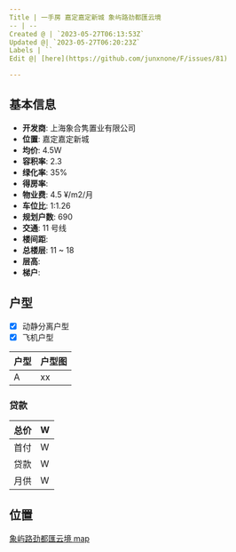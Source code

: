 ```yaml
---
Title | 一手房 嘉定嘉定新城 象屿路劲都匯云境
-- | --
Created @ | `2023-05-27T06:13:53Z`
Updated @| `2023-05-27T06:20:23Z`
Labels | ``
Edit @| [here](https://github.com/junxnone/F/issues/81)

---
```

## 基本信息

- **开发商**:  上海象合隽置业有限公司
- **位置**:  嘉定嘉定新城
- **均价**:  4.5W
- **容积率**:  2.3
- **绿化率**: 35%
- **得房率**: 
- **物业费**:  4.5 ¥/m2/月
- **车位比**: 1:1.26
- **规划户数**: 690
- **交通**:  11 号线
- **楼间距**: 
- **总楼层**: 11 ~ 18
- **层高**:
- **梯户**:

## 户型

- [x] 动静分离户型
- [x] 飞机户型

户型 | 户型图
-- | --
A | xx


### 贷款

总价 |  W
-- | --
首付 |  W
贷款 |  W
月供 |  W


## 位置

[象屿路劲都匯云境 map](https://junxnone.github.io/fmap/at/fsd ':include :type=iframe width=100% height=600px')

